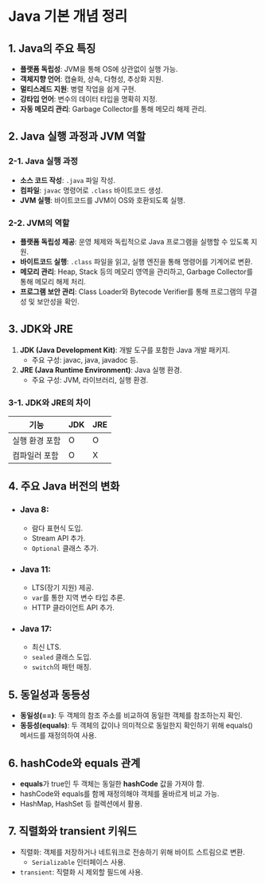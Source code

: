 # Java 기본 개념 정리

## 1. Java의 주요 특징
   - **플랫폼 독립성**: JVM을 통해 OS에 상관없이 실행 가능.
   - **객체지향 언어**: 캡슐화, 상속, 다형성, 추상화 지원.
   - **멀티스레드 지원**: 병렬 작업을 쉽게 구현.
   - **강타입 언어**: 변수의 데이터 타입을 명확히 지정.
   - **자동 메모리 관리**: Garbage Collector를 통해 메모리 해제 관리.

## 2. Java 실행 과정과 JVM 역할

### 2-1. Java 실행 과정
- **소스 코드 작성**: `.java` 파일 작성.
- **컴파일**: `javac` 명령어로 `.class` 바이트코드 생성.
- **JVM 실행**: 바이트코드를 JVM이 OS와 호환되도록 실행.

### 2-2. JVM의 역할
- **플랫폼 독립성 제공**: 운영 체제와 독립적으로 Java 프로그램을 실행할 수 있도록 지원.
- **바이트코드 실행**: `.class` 파일을 읽고, 실행 엔진을 통해 명령어를 기계어로 변환.
- **메모리 관리**: Heap, Stack 등의 메모리 영역을 관리하고, Garbage Collector를 통해 메모리 해제 처리.
- **프로그램 보안 관리**: Class Loader와 Bytecode Verifier를 통해 프로그램의 무결성 및 보안성을 확인.

## 3. JDK와 JRE
1. **JDK (Java Development Kit)**: 개발 도구를 포함한 Java 개발 패키지.
   - 주요 구성: javac, java, javadoc 등.
2. **JRE (Java Runtime Environment)**: Java 실행 환경.
   - 주요 구성: JVM, 라이브러리, 실행 환경.

### 3-1. JDK와 JRE의 차이
| 기능           | JDK              | JRE          |
|----------------|------------------|--------------|
| 실행 환경 포함 | O                | O            |
| 컴파일러 포함 | O                | X            |

## 4. 주요 Java 버전의 변화
- ### **Java 8**:
   - 람다 표현식 도입.
   - Stream API 추가.
   - `Optional` 클래스 추가.
- ### **Java 11**:
   - LTS(장기 지원) 제공.
   - `var`를 통한 지역 변수 타입 추론.
   - HTTP 클라이언트 API 추가.
- ### **Java 17**:
   - 최신 LTS.
   - `sealed` 클래스 도입.
   - `switch`의 패턴 매칭.

## 5. 동일성과 동등성
- **동일성(==)**: 두 객체의 참조 주소를 비교하여 동일한 객체를 참조하는지 확인.
- **동등성(equals)**: 두 객체의 값이나 의미적으로 동일한지 확인하기 위해 equals() 메서드를 재정의하여 사용.

## 6. hashCode와 equals 관계
- **equals**가 true인 두 객체는 동일한 **hashCode** 값을 가져야 함.
- hashCode와 equals를 함께 재정의해야 객체를 올바르게 비교 가능.
- HashMap, HashSet 등 컬렉션에서 활용.

## 7. 직렬화와 transient 키워드
- 직렬화: 객체를 저장하거나 네트워크로 전송하기 위해 바이트 스트림으로 변환.
  - `Serializable` 인터페이스 사용.
- `transient`: 직렬화 시 제외할 필드에 사용.